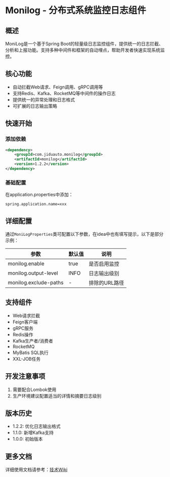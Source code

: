 # Monilog - 分布式系统监控日志组件

## 概述
MoniLog是一个基于Spring Boot的轻量级日志监控组件，提供统一的日志拦截、分析和上报功能。支持多种中间件和框架的自动埋点，帮助开发者快速实现系统监控。

## 核心功能
- 自动拦截Web请求、Feign调用、gRPC调用等
- 支持Redis、Kafka、RocketMQ等中间件的操作日志
- 提供统一的异常处理和日志格式
- 可扩展的日志输出策略

## 快速开始

### 添加依赖
```xml
<dependency>
    <groupId>com.jiduauto.monilog</groupId>
    <artifactId>monilog</artifactId>
    <version>1.2.2</version>
</dependency>
```

### 基础配置
在application.properties中添加：
```properties
spring.application.name=xxx
```

## 详细配置
通过`MoniLogProperties`类可配置以下参数，在idea中也有填写提示，以下是部分示例：

| 参数 | 默认值 | 说明 |
|------|--------|------|
| monilog.enable | true | 是否启用监控 |
| monilog.output-level | INFO | 日志输出级别 |
| monilog.exclude-paths | - | 排除的URL路径 |

## 支持组件
- Web请求拦截
- Feign客户端
- gRPC服务
- Redis操作
- Kafka生产者/消费者
- RocketMQ
- MyBatis SQL执行
- XXL-JOB任务

## 开发注意事项
1. 需要配合Lombok使用
3. 生产环境建议配置适当的详情和摘要日志级别

## 版本历史
- 1.2.2: 优化日志输出格式
- 1.1.0: 新增Kafka支持
- 1.0.0: 初始版本

## 更多文档
详细使用文档请参考：[技术Wiki](https://wiki.jiduauto.com/pages/viewpage.action?pageId=633398362)